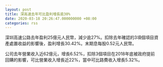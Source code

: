 ```yaml
---
layout: post
title: 深高速去年可比盈利增長逾30%
date: 2020-03-18 20:26:47.000000000 +08:00
categories: rss
---
```


深圳高速公路去年盈利25億元人民幣，減少逾27%。扣除去年確認的3項個項目資產處置收益的影響後，盈利增長30.42%。末期息每股0.52元人民幣。

公司去年營業收入近62億元，增長6.52%，扣除3個項目在2018年底被政府提前回購的影響，可比營業收入增長近22%，當中可比路費收入增長5.32%。
